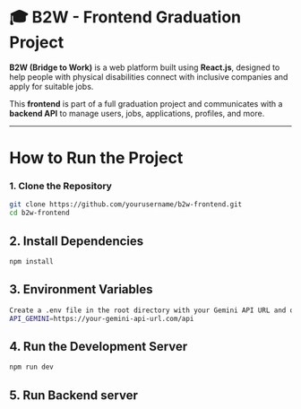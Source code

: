 # 🎓 B2W - Frontend Graduation Project

**B2W (Bridge to Work)** is a web platform built using **React.js**, designed to help people with physical disabilities connect with inclusive companies and apply for suitable jobs.

This **frontend** is part of a full graduation project and communicates with a **backend API** to manage users, jobs, applications, profiles, and more.

---

# How to Run the Project

### 1. Clone the Repository
```bash
git clone https://github.com/yourusername/b2w-frontend.git
cd b2w-frontend
```

## 2. Install Dependencies
```bash
npm install
```

## 3. Environment Variables
```bash
Create a .env file in the root directory with your Gemini API URL and other environment variables:
API_GEMINI=https://your-gemini-api-url.com/api
```

## 4. Run the Development Server
```bash
npm run dev
```

## 5. Run Backend server
